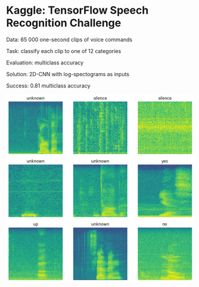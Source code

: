 # Kaggle: TensorFlow Speech Recognition Challenge

Data: 65 000 one-second clips of voice commands

Task: classify each clip to one of 12 categories

Evaluation: multiclass accuracy

Solution: 2D-CNN with log-spectograms as inputs

Success: 0.81 multiclass accuracy

![](spectrograms.png)
